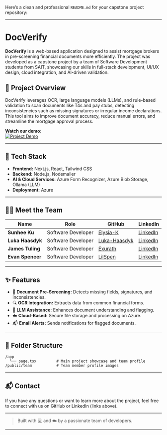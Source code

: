 Here’s a clean and professional `README.md` for your capstone project repository:

---

# DocVerify

**DocVerify** is a web-based application designed to assist mortgage brokers in pre-screening financial documents more efficiently. The project was developed as a capstone project by a team of Software Development students from SAIT, showcasing our skills in full-stack development, UI/UX design, cloud integration, and AI-driven validation.

## 🚀 Project Overview

DocVerify leverages OCR, large language models (LLMs), and rule-based validation to scan documents like T4s and pay stubs, detecting inconsistencies such as missing signatures or irregular income declarations. This tool aims to improve document accuracy, reduce manual errors, and streamline the mortgage approval process.

**Watch our demo:**  
[![Project Demo](https://img.youtube.com/vi/a59QF-VkZMc/0.jpg)](https://www.youtube.com/watch?v=a59QF-VkZMc)

---

## 🔧 Tech Stack

- **Frontend:** Next.js, React, Tailwind CSS  
- **Backend:** Node.js, Nodemailer  
- **AI & Cloud Services:** Azure Form Recognizer, Azure Blob Storage, Ollama (LLM)  
- **Deployment:** Azure

---

## 👨‍💻 Meet the Team

| Name           | Role               | GitHub                                | LinkedIn                                             |
|----------------|--------------------|----------------------------------------|------------------------------------------------------|
| **Sunhee Ku**  | Software Developer | [Elysia-K](https://github.com/Elysia-K) | [LinkedIn](https://www.linkedin.com/in/sunheeku0222) |
| **Luka Haasdyk** | Software Developer | [Luka-Haasdyk](https://github.com/Luka-Haasdyk) | [LinkedIn](https://www.linkedin.com/in/luka-haasdyk-451325294/) |
| **James Tuling** | Software Developer | [Exurath](https://github.com/Exurath) | [LinkedIn](https://www.linkedin.com/in/james-tuling-261a861b6/) |
| **Evan Spencer** | Software Developer | [LilSpen](https://github.com/LilSpen) | [LinkedIn](https://www.linkedin.com/in/evan-spencer-82182b1b8/) |

---

## ✨ Features

- 📄 **Document Pre-Screening:** Detects missing fields, signatures, and inconsistencies.
- 🔍 **OCR Integration:** Extracts data from common financial forms.
- 🧠 **LLM Assistance:** Enhances document understanding and flagging.
- ☁️ **Cloud-Based:** Secure file storage and processing on Azure.
- 📬 **Email Alerts:** Sends notifications for flagged documents.

---

## 📂 Folder Structure

```
/app
  └── page.tsx         # Main project showcase and team profile
/public/team           # Team member profile images
```

---

## 📬 Contact

If you have any questions or want to learn more about the project, feel free to connect with us on GitHub or LinkedIn (links above).

---

> Built with 💻 and ☁️ by a passionate team of developers.

--- 
